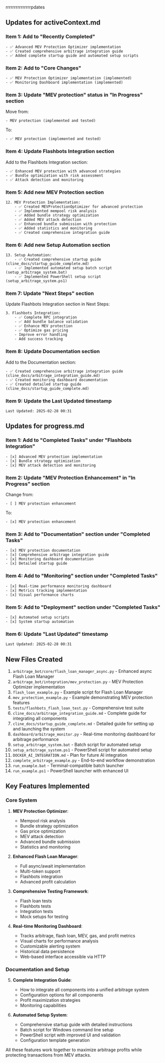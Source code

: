 rrrrrrrrrrrrrrrpdates

## Updates for activeContext.md

### Item 1: Add to "Recently Completed"
```
- ✅ Advanced MEV Protection Optimizer implementation
- ✅ Created comprehensive arbitrage integration guide
- ✅ Added complete startup guide and automated setup scripts
```

### Item 2: Add to "Core Changes"
```
- ✅ MEV Protection Optimizer implementation (implemented)
- ✅ Monitoring Dashboard implementation (implemented)
```

### Item 3: Update "MEV protection" status in "In Progress" section
Move from:
```
- MEV protection (implemented and tested)
```
To:
```
- ✅ MEV protection (implemented and tested)
```

### Item 4: Update Flashbots Integration section
Add to the Flashbots Integration section:
```
- ✅ Enhanced MEV protection with advanced strategies
- ✅ Bundle optimization with risk assessment
- ✅ Attack detection and monitoring
```

### Item 5: Add new MEV Protection section
```
12. MEV Protection Implementation:
    - ✅ Created MEVProtectionOptimizer for advanced protection
    - ✅ Implemented mempool risk analysis
    - ✅ Added bundle strategy optimization
    - ✅ Added MEV attack detection
    - ✅ Enhanced bundle submission with protection
    - ✅ Added statistics and monitoring
    - ✅ Created comprehensive integration guide
```

### Item 6: Add new Setup Automation section
```
13. Setup Automation:
    - ✅ Created comprehensive startup guide (cline_docs/startup_guide_complete.md)
    - ✅ Implemented automated setup batch script (setup_arbitrage_system.bat)
    - ✅ Implemented PowerShell setup script (setup_arbitrage_system.ps1)
```

### Item 7: Update "Next Steps" section
Update Flashbots Integration section in Next Steps:
```
3. Flashbots Integration:
    - ✅ Complete RPC integration
    - ✅ Add bundle balance validation 
    - ✅ Enhance MEV protection
    - ✅ Optimize gas pricing
    - Improve error handling
    - Add success tracking
```

### Item 8: Update Documentation section
Add to the Documentation section:
```
- ✅ Created comprehensive arbitrage integration guide (cline_docs/arbitrage_integration_guide.md)
- ✅ Created monitoring dashboard documentation
- ✅ Created detailed startup guide (cline_docs/startup_guide_complete.md)
```

### Item 9: Update the Last Updated timestamp
```
Last Updated: 2025-02-28 00:31
```

## Updates for progress.md

### Item 1: Add to "Completed Tasks" under "Flashbots Integration"
```
- [x] Advanced MEV protection implementation
- [x] Bundle strategy optimization
- [x] MEV attack detection and monitoring
```

### Item 2: Update "MEV Protection Enhancement" in "In Progress" section
Change from:
```
- [ ] MEV protection enhancement
```
To:
```
- [x] MEV protection enhancement
```

### Item 3: Add to "Documentation" section under "Completed Tasks"
```
- [x] MEV protection documentation
- [x] Comprehensive arbitrage integration guide
- [x] Monitoring dashboard documentation
- [x] Detailed startup guide
```

### Item 4: Add to "Monitoring" section under "Completed Tasks"
```
- [x] Real-time performance monitoring dashboard
- [x] Metrics tracking implementation
- [x] Visual performance charts
```

### Item 5: Add to "Deployment" section under "Completed Tasks"
```
- [x] Automated setup scripts
- [x] System startup automation
```

### Item 6: Update "Last Updated" timestamp
```
Last Updated: 2025-02-28 00:31
```

## New Files Created

1. `arbitrage_bot/core/flash_loan_manager_async.py` - Enhanced async Flash Loan Manager
2. `arbitrage_bot/integration/mev_protection.py` - MEV Protection Optimizer implementation
3. `flash_loan_example.py` - Example script for Flash Loan Manager
4. `mev_protection_example.py` - Example demonstrating MEV protection features
5. `tests/flashbots_flash_loan_test.py` - Comprehensive test suite
6. `cline_docs/arbitrage_integration_guide.md` - Complete guide for integrating all components
7. `cline_docs/startup_guide_complete.md` - Detailed guide for setting up and launching the system
8. `dashboard/arbitrage_monitor.py` - Real-time monitoring dashboard for arbitrage performance
9. `setup_arbitrage_system.bat` - Batch script for automated setup
10. `setup_arbitrage_system.ps1` - PowerShell script for automated setup 
11. `DOCKER_AI_INTEGRATION.md` - Plan for future AI integration
12. `complete_arbitrage_example.py` - End-to-end workflow demonstration
13. `run_example.bat` - Terminal-compatible batch launcher
14. `run_example.ps1` - PowerShell launcher with enhanced UI

## Key Features Implemented

### Core System
1. **MEV Protection Optimizer**:
   - Mempool risk analysis
   - Bundle strategy optimization
   - Gas price optimization
   - MEV attack detection
   - Advanced bundle submission
   - Statistics and monitoring

2. **Enhanced Flash Loan Manager**:
   - Full async/await implementation
   - Multi-token support
   - Flashbots integration
   - Advanced profit calculation

3. **Comprehensive Testing Framework**:
   - Flash loan tests
   - Flashbots tests
   - Integration tests
   - Mock setups for testing

4. **Real-time Monitoring Dashboard**:
   - Tracks arbitrage, flash loan, MEV, gas, and profit metrics
   - Visual charts for performance analysis
   - Customizable alerting system
   - Historical data persistence
   - Web-based interface accessible via HTTP

### Documentation and Setup

5. **Complete Integration Guide**:
   - How to integrate all components into a unified arbitrage system
   - Configuration options for all components 
   - Profit maximization strategies
   - Monitoring capabilities

6. **Automated Setup System**:
   - Comprehensive startup guide with detailed instructions
   - Batch script for Windows command line setup
   - PowerShell script with improved UI and validation
   - Configuration template generation

All these features work together to maximize arbitrage profits while protecting transactions from MEV attacks.